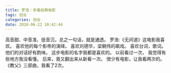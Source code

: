 ```yaml
---
title: 罗浩：多看经典电影 
tags: 创业
categories: 创业
date: 2018-06-22 10:42:44
---
```


高音甜、中音准、低音沉，总之一句话，就是通透。
罗浩:《无间道》这电影我喜欢。
喜欢他的每个影帝的演绎。
喜欢刘德华，梁朝伟的飙戏。
喜欢台词，歌词。
他们的对话好有韵味。
这步电影的名字我都是喜欢的。
以前看过一次，
我觉得有些地方我没看懂。
后来，我又翻出来从新看一次。
很少有电影，让我看两次的。
《教父》三部曲，我看了2次。